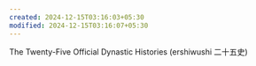 ```yaml
---
created: 2024-12-15T03:16:03+05:30
modified: 2024-12-15T03:16:07+05:30
---
```


The Twenty-Five Official Dynastic Histories (ershiwushi 二十五史)
